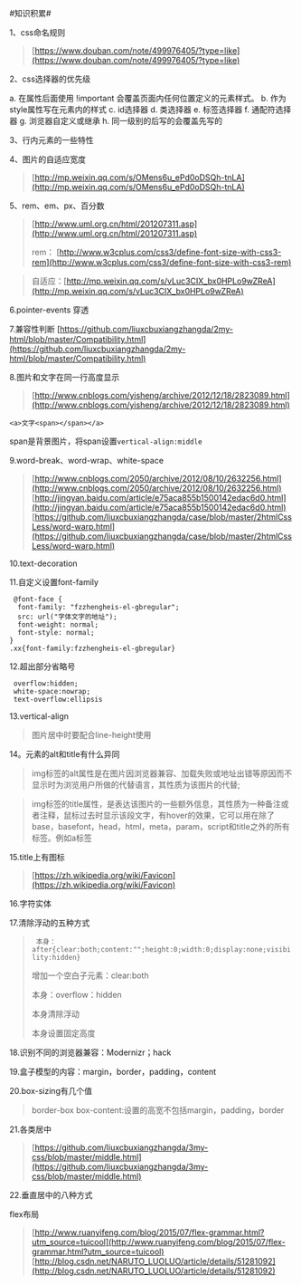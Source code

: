 
#知识积累#

1、css命名规则
> [https://www.douban.com/note/499976405/?type=like](https://www.douban.com/note/499976405/?type=like)

2、css选择器的优先级
>
a.  在属性后面使用 !important 会覆盖页面内任何位置定义的元素样式。
b.  作为style属性写在元素内的样式
c. id选择器
d. 类选择器
e. 标签选择器
f. 通配符选择器
g. 浏览器自定义或继承
h. 同一级别的后写的会覆盖先写的

3、行内元素的一些特性

4、图片的自适应宽度

> [http://mp.weixin.qq.com/s/OMens6u_ePd0oDSQh-tnLA](http://mp.weixin.qq.com/s/OMens6u_ePd0oDSQh-tnLA)

5、rem、em、px、百分数
 
> [http://www.uml.org.cn/html/201207311.asp](http://www.uml.org.cn/html/201207311.asp)
> 
>rem： [http://www.w3cplus.com/css3/define-font-size-with-css3-rem](http://www.w3cplus.com/css3/define-font-size-with-css3-rem)

> 自适应：[http://mp.weixin.qq.com/s/vLuc3CIX_bx0HPLo9wZReA](http://mp.weixin.qq.com/s/vLuc3CIX_bx0HPLo9wZReA)

6.pointer-events   穿透

7.兼容性判断
[https://github.com/liuxcbuxiangzhangda/2my-html/blob/master/Compatibility.html](https://github.com/liuxcbuxiangzhangda/2my-html/blob/master/Compatibility.html)

8.图片和文字在同一行高度显示
> [http://www.cnblogs.com/yisheng/archive/2012/12/18/2823089.html](http://www.cnblogs.com/yisheng/archive/2012/12/18/2823089.html)
> 
    <a>文字<span></span></a>
  span是背景图片，将span设置`vertical-align:middle`
 
9.word-break、word-wrap、white-space
> [http://www.cnblogs.com/2050/archive/2012/08/10/2632256.html](http://www.cnblogs.com/2050/archive/2012/08/10/2632256.html)
> [http://jingyan.baidu.com/article/e75aca855b1500142edac6d0.html](http://jingyan.baidu.com/article/e75aca855b1500142edac6d0.html)
> [https://github.com/liuxcbuxiangzhangda/case/blob/master/2htmlCssLess/word-warp.html](https://github.com/liuxcbuxiangzhangda/case/blob/master/2htmlCssLess/word-warp.html)

10.text-decoration

11.自定义设置font-family

     @font-face {
      font-family: "fzzhengheis-el-gbregular";
      src: url("字体文字的地址");
      font-weight: normal;
      font-style: normal;
    }
    .xx{font-family:fzzhengheis-el-gbregular}

12.超出部分省略号

     overflow:hidden;
     white-space:nowrap;
     text-overflow:ellipsis

13.vertical-align
> 图片居中时要配合line-height使用

14。<img>元素的alt和title有什么异同
> img标签的alt属性是在图片因浏览器兼容、加载失败或地址出错等原因而不显示时为浏览用户所做的代替语言，其性质为该图片的代替;

> img标签的title属性，是表达该图片的一些额外信息，其性质为一种备注或者注释，鼠标过去时显示该段文字，有hover的效果，它可以用在除了base，basefont，head，html，meta，param，script和title之外的所有标签。例如a标签

15.title上有图标
> [https://zh.wikipedia.org/wiki/Favicon](https://zh.wikipedia.org/wiki/Favicon)

16.字符实体

17.清除浮动的五种方式
>` 本身：after{clear:both;content:"";height:0;width:0;display:none;visibility:hidden}`
>
>增加一个空白子元素：clear:both
>
>本身：overflow：hidden
>
>本身清除浮动
>
>本身设置固定高度
 
18.识别不同的浏览器兼容：Modernizr；hack

19.盒子模型的内容：margin，border，padding，content

20.box-sizing有几个值
> border-box
> box-content:设置的高宽不包括margin，padding，border

21.各类居中
> [https://github.com/liuxcbuxiangzhangda/3my-css/blob/master/middle.html](https://github.com/liuxcbuxiangzhangda/3my-css/blob/master/middle.html)

22.垂直居中的八种方式

flex布局
> [http://www.ruanyifeng.com/blog/2015/07/flex-grammar.html?utm_source=tuicool](http://www.ruanyifeng.com/blog/2015/07/flex-grammar.html?utm_source=tuicool)
> [http://blog.csdn.net/NARUTO_LUOLUO/article/details/51281092](http://blog.csdn.net/NARUTO_LUOLUO/article/details/51281092)

